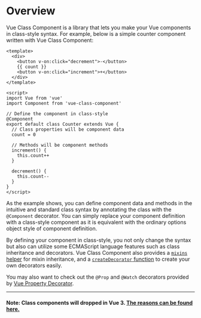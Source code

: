 # Overview

Vue Class Component is a library that lets you make your Vue components in class-style syntax. For example, below is a simple counter component written with Vue Class Component:

```vue
<template>
  <div>
    <button v-on:click="decrement">-</button>
    {{ count }}
    <button v-on:click="increment">+</button>
  </div>
</template>

<script>
import Vue from 'vue'
import Component from 'vue-class-component'

// Define the component in class-style
@Component
export default class Counter extends Vue {
  // Class properties will be component data
  count = 0

  // Methods will be component methods
  increment() {
    this.count++
  }

  decrement() {
    this.count--
  }
}
</script>
```

As the example shows, you can define component data and methods in the intuitive and standard class syntax by annotating the class with the `@Component` decorator. You can simply replace your component definition with a class-style component as it is equivalent with the ordinary options object style of component definition.

By defining your component in class-style, you not only change the syntax but also can utilize some ECMAScript language features such as class inheritance and decorators. Vue Class Component also provides a [`mixins` helper](guide/extend-and-mixins.md#Mixins) for mixin inheritance, and a [`createDecorator` function](guide/custom-decorators.md) to create your own decorators easily.

You may also want to check out the `@Prop` and `@Watch` decorators provided by [Vue Property Decorator](https://github.com/kaorun343/vue-property-decorator).

---
#### Note: Class components will dropped in Vue 3. [The reasons can be found here.](https://github.com/vuejs/rfcs/pull/17#issuecomment-494242121) ####
